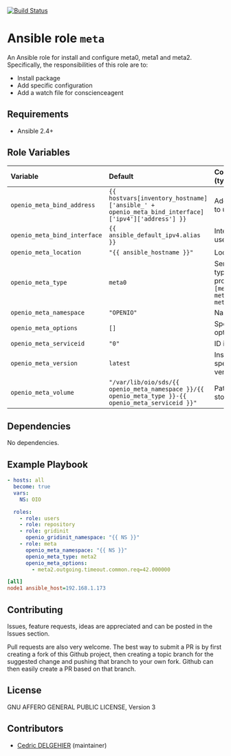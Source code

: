 [![Build Status](https://travis-ci.org/open-io/ansible-role-openio-meta.svg?branch=master)](https://travis-ci.org/open-io/ansible-role-openio-meta)
# Ansible role `meta`

An Ansible role for install and configure meta0, meta1 and meta2. Specifically, the responsibilities of this role are to:

- Install package
- Add specific configuration
- Add a watch file for conscienceagent

## Requirements

- Ansible 2.4+

## Role Variables


| Variable   | Default | Comments (type)  |
| :---       | :---    | :---             |
| `openio_meta_bind_address` | `{{ hostvars[inventory_hostname]['ansible_' + openio_meta_bind_interface]['ipv4']['address'] }}` | Address IP to use. |
| `openio_meta_bind_interface` | `{{ ansible_default_ipv4.alias }}` | Interface to use |
| `openio_meta_location` | `"{{ ansible_hostname }}"` | Location |
| `openio_meta_type` | `meta0` | Service type to provide `[meta0, meta1, meta2]` |
| `openio_meta_namespace` | `"OPENIO"` | Namespace |
| `openio_meta_options` | `[]` | Specific options |
| `openio_meta_serviceid` | `"0"` | ID in gridinit |
| `openio_meta_version` | `latest` | Install a specific version |
| `openio_meta_volume` | `"/var/lib/oio/sds/{{ openio_meta_namespace }}/{{ openio_meta_type }}-{{ openio_meta_serviceid }}"` | Path to store data |

## Dependencies

No dependencies.

## Example Playbook

```yaml
- hosts: all
  become: true
  vars:
    NS: OIO

  roles:
    - role: users
    - role: repository
    - role: gridinit
      openio_gridinit_namespace: "{{ NS }}"
    - role: meta
      openio_meta_namespace: "{{ NS }}"
      openio_meta_type: meta2
      openio_meta_options:
        - meta2.outgoing.timeout.common.req=42.000000
```


```ini
[all]
node1 ansible_host=192.168.1.173
```

## Contributing

Issues, feature requests, ideas are appreciated and can be posted in the Issues section.

Pull requests are also very welcome.
The best way to submit a PR is by first creating a fork of this Github project, then creating a topic branch for the suggested change and pushing that branch to your own fork.
Github can then easily create a PR based on that branch.

## License

GNU AFFERO GENERAL PUBLIC LICENSE, Version 3

## Contributors

- [Cedric DELGEHIER](https://github.com/cdelgehier) (maintainer)
